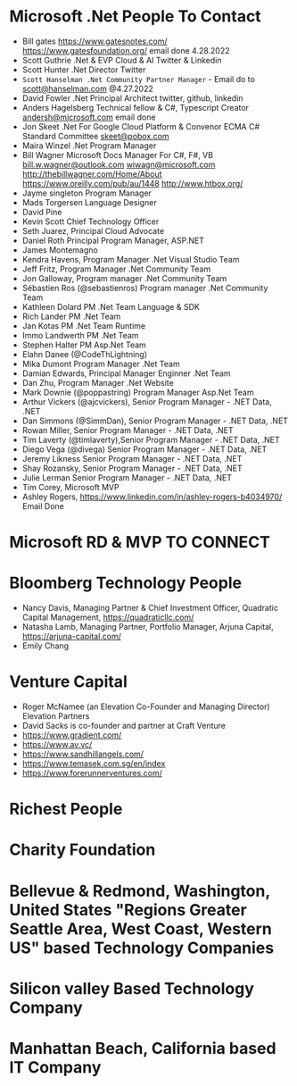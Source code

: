 # Microsoft .Net People To Contact
- Bill gates https://www.gatesnotes.com/ https://www.gatesfoundation.org/ email done 4.28.2022
- Scott Guthrie .Net & EVP Cloud & AI Twitter & Linkedin 
- Scott Hunter .Net Director Twitter
- `Scott Hanselman .Net Community Partner Manager` - Email do to scott@hanselman.com @4.27.2022
- David Fowler .Net Principal Architect twitter, github, linkedin
- Anders Hagelsberg Technical fellow & C#, Typescript Creator  andersh@microsoft.com email done
- Jon Skeet .Net For Google Cloud Platform & Convenor ECMA C# Standard Committee skeet@pobox.com
- Maira Winzel .Net Program Manager
- Bill Wagner Microsoft Docs Manager For C#, F#, VB bill.w.wagner@outlook.com wiwagn@microsoft.com http://thebillwagner.com/Home/About https://www.oreilly.com/pub/au/1448 http://www.htbox.org/
- Jayme singleton Program Manager
- Mads Torgersen Language Designer
- David Pine
- Kevin Scott Chief Technology Officer
- Seth Juarez, Principal Cloud Advocate
- Daniel Roth Principal Program Manager, ASP.NET
- James Montemagno
- Kendra Havens, Program Manager .Net Visual Studio Team
- Jeff Fritz, Program Manager .Net Community Team
- Jon Galloway, Program manager .Net Community Team
- Sébastien Ros (@sebastienros)  Program manager .Net Community Team
- Kathleen Dolard PM .Net Team Language & SDK
- Rich Lander PM .Net Team
- Jan Kotas PM .Net Team Runtime
- Immo Landwerth PM .Net Team
- Stephen Halter PM Asp.Net Team
- Elahn Danee (@CodeThLightning)
- Mika Dumont Program Manager .Net Team
- Damian Edwards, Principal Manager Enginner .Net Team
- Dan Zhu, Program Manager .Net Website
-  Mark Downie (@poppastring) Program Manager Asp.Net Team
-  Arthur Vickers (@ajcvickers), Senior Program Manager - .NET Data, .NET
-  Dan Simmons (@SimmDan), Senior Program Manager - .NET Data, .NET
-  Rowan Miller, Senior Program Manager - .NET Data, .NET
-  Tim Laverty (@timlaverty),Senior Program Manager - .NET Data, .NET
-  Diego Vega (@divega) Senior Program Manager - .NET Data, .NET
-  Jeremy Likness Senior Program Manager - .NET Data, .NET
-  Shay Rozansky, Senior Program Manager - .NET Data, .NET
-  Julie Lerman Senior Program Manager - .NET Data, .NET
-  Tim Corey, Microsoft MVP
-  Ashley Rogers, https://www.linkedin.com/in/ashley-rogers-b4034970/ Email Done

# Microsoft RD & MVP TO CONNECT

# Bloomberg Technology People
- Nancy Davis, Managing Partner & Chief Investment Officer, Quadratic Capital Management, https://quadraticllc.com/
- Natasha Lamb, Managing Partner, Portfolio Manager, Arjuna Capital, https://arjuna-capital.com/
- Emily Chang

# Venture Capital
- Roger McNamee (an Elevation Co-Founder and Managing Director) Elevation Partners
- David Sacks is co-founder and partner at Craft Venture
- https://www.gradient.com/
- https://www.av.vc/
- https://www.sandhillangels.com/
- https://www.temasek.com.sg/en/index
- https://www.forerunnerventures.com/

# Richest People

# Charity Foundation

# Bellevue & Redmond, Washington, United States "Regions Greater Seattle Area, West Coast, Western US" based Technology Companies

# Silicon valley Based Technology Company

# Manhattan Beach, California based IT Company
